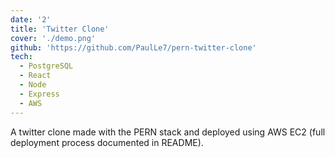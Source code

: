 ```yaml
---
date: '2'
title: 'Twitter Clone'
cover: './demo.png'
github: 'https://github.com/PaulLe7/pern-twitter-clone'
tech:
  - PostgreSQL
  - React
  - Node
  - Express
  - AWS
---
```


A twitter clone made with the PERN stack and deployed using AWS EC2 (full deployment process documented in README).
